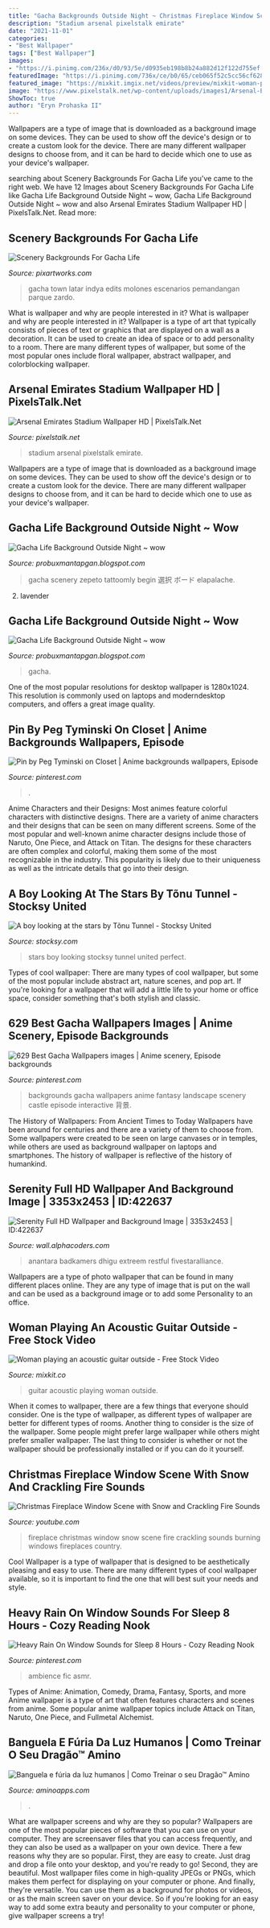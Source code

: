 ```yaml
---
title: "Gacha Backgrounds Outside Night ~ Christmas Fireplace Window Scene With Snow And Crackling Fire Sounds"
description: "Stadium arsenal pixelstalk emirate"
date: "2021-11-01"
categories:
- "Best Wallpaper"
tags: ["Best Wallpaper"]
images:
- "https://i.pinimg.com/236x/d0/93/5e/d0935eb198b8b24a882d12f122d755ef.jpg"
featuredImage: "https://i.pinimg.com/736x/ce/b0/65/ceb065f52c5cc56cf628e1218c1a40c3.jpg"
featured_image: "https://mixkit.imgix.net/videos/preview/mixkit-woman-playing-an-acoustic-guitar-outside-653-1.jpg?q=80&amp;auto=format,compress"
image: "https://www.pixelstalk.net/wp-content/uploads/images1/Arsenal-Emirate-Stadium-Desktop-Backgrounds-1.jpg"
ShowToc: true
author: "Eryn Prohaska II"
---
```



Wallpapers are a type of image that is downloaded as a background image on some devices. They can be used to show off the device's design or to create a custom look for the device. There are many different wallpaper designs to choose from, and it can be hard to decide which one to use as your device's wallpaper.

	

		
searching about Scenery Backgrounds For Gacha Life you've came to the right web. We have 12 Images about Scenery Backgrounds For Gacha Life like Gacha Life Background Outside Night ~ wow, Gacha Life Background Outside Night ~ wow and also Arsenal Emirates Stadium Wallpaper HD | PixelsTalk.Net. Read more:
		
    
## Scenery Backgrounds For Gacha Life

<img loading=lazy src="https://i.pinimg.com/originals/d9/e6/2d/d9e62d05576b7015928271b9eab3bea9.jpg" onerror="this.onerror=null;this.src='https://tse3.mm.bing.net/th?id=OIP.MTn1xH8Zp47hjaf4FYO5ngHaFj&amp;pid=15.1';" alt="Scenery Backgrounds For Gacha Life">

_Source: pixartworks.com_

>gacha town latar indya edits molones escenarios pemandangan parque zardo. 

	

What is wallpaper and why are people interested in it?
What is wallpaper and why are people interested in it?
Wallpaper is a type of art that typically consists of pieces of text or graphics that are displayed on a wall as a decoration. It can be used to create an idea of space or to add personality to a room. There are many different types of wallpaper, but some of the most popular ones include floral wallpaper, abstract wallpaper, and colorblocking wallpaper.

    
## Arsenal Emirates Stadium Wallpaper HD | PixelsTalk.Net

<img loading=lazy src="https://www.pixelstalk.net/wp-content/uploads/images1/Arsenal-Emirate-Stadium-Desktop-Backgrounds-1.jpg" onerror="this.onerror=null;this.src='https://tse3.mm.bing.net/th?id=OIP.17_NLJlsH1UgVvgENVpa7gHaFj&amp;pid=15.1';" alt="Arsenal Emirates Stadium Wallpaper HD | PixelsTalk.Net">

_Source: pixelstalk.net_

>stadium arsenal pixelstalk emirate. 

	

Wallpapers are a type of image that is downloaded as a background image on some devices. They can be used to show off the device's design or to create a custom look for the device. There are many different wallpaper designs to choose from, and it can be hard to decide which one to use as your device's wallpaper.

    
## Gacha Life Background Outside Night ~ Wow

<img loading=lazy src="https://nerdschalk.com/wp-content/uploads/2020/07/lamp-post.png" onerror="this.onerror=null;this.src='https://tse4.mm.bing.net/th?id=OIP.b1dE3_GsaoBrdW6CC30QwQHaNK&amp;pid=15.1';" alt="Gacha Life Background Outside Night ~ wow">

_Source: probuxmantapgan.blogspot.com_

>gacha scenery zepeto tattoomly begin 選択 ボード elapalache. 

	

2. lavender 

    
## Gacha Life Background Outside Night ~ Wow

<img loading=lazy src="https://lh6.googleusercontent.com/proxy/-LWxJ3lGTPplQzzRxYm36QYWjxwIWjZQxTsX5owpqqKUgIt_msrP2MeE6y5lKR_93wIfNWppmhThEIDeS6xH0C47Iq_weGpkM4kAppct_bkJU96N1YjytZe4D1ojf_Vb74BVIKQOEBtXft8NeQ=s0-d" onerror="this.onerror=null;this.src='https://tse3.mm.bing.net/th?id=OIP.AcWm7e2Uvu2xd61ItSR35AHaHa&amp;pid=15.1';" alt="Gacha Life Background Outside Night ~ wow">

_Source: probuxmantapgan.blogspot.com_

>gacha. 

	

One of the most popular resolutions for desktop wallpaper is 1280x1024. This resolution is commonly used on laptops and moderndesktop computers, and offers a great image quality.

    
## Pin By Peg Tyminski On Closet | Anime Backgrounds Wallpapers, Episode

<img loading=lazy src="https://i.pinimg.com/736x/0f/b2/68/0fb268a06976ab57ede8acd65d2dc500.jpg" onerror="this.onerror=null;this.src='https://tse2.mm.bing.net/th?id=OIP.TMAHTdXokYY-AzZdd2BdTgHaE5&amp;pid=15.1';" alt="Pin by Peg Tyminski on Closet | Anime backgrounds wallpapers, Episode">

_Source: pinterest.com_

>. 

	

Anime Characters and their Designs: Most animes feature colorful characters with distinctive designs.
There are a variety of anime characters and their designs that can be seen on many different screens. Some of the most popular and well-known anime character designs include those of Naruto, One Piece, and Attack on Titan. The designs for these characters are often complex and colorful, making them some of the most recognizable in the industry. This popularity is likely due to their uniqueness as well as the intricate details that go into their design.

    
## A Boy Looking At The Stars By Tõnu Tunnel - Stocksy United

<img loading=lazy src="https://c.stocksy.com/a/XKS000/z0/108905.jpg" onerror="this.onerror=null;this.src='https://tse1.mm.bing.net/th?id=OIP.FmW_JVnAkjzA1SznjGZKIwHaLH&amp;pid=15.1';" alt="A boy looking at the stars by Tõnu Tunnel - Stocksy United">

_Source: stocksy.com_

>stars boy looking stocksy tunnel united perfect. 

	

Types of cool wallpaper:
There are many types of cool wallpaper, but some of the most popular include abstract art, nature scenes, and pop art. If you're looking for a wallpaper that will add a little life to your home or office space, consider something that's both stylish and classic.

    
## 629 Best Gacha Wallpapers Images | Anime Scenery, Episode Backgrounds

<img loading=lazy src="https://i.pinimg.com/236x/d0/93/5e/d0935eb198b8b24a882d12f122d755ef.jpg" onerror="this.onerror=null;this.src='https://tse4.mm.bing.net/th?id=OIP.4PAFjtsUKha3Q55w9IYBrQAAAA&amp;pid=15.1';" alt="629 Best Gacha Wallpapers images | Anime scenery, Episode backgrounds">

_Source: pinterest.com_

>backgrounds gacha wallpapers anime fantasy landscape scenery castle episode interactive 背景. 

	

The History of Wallpapers: From Ancient Times to Today
Wallpapers have been around for centuries and there are a variety of them to choose from. Some wallpapers were created to be seen on large canvases or in temples, while others are used as background wallpaper on laptops and smartphones. The history of wallpaper is reflective of the history of humankind.

    
## Serenity Full HD Wallpaper And Background Image | 3353x2453 | ID:422637

<img loading=lazy src="https://images6.alphacoders.com/422/422637.jpg" onerror="this.onerror=null;this.src='https://tse2.mm.bing.net/th?id=OIP.2AvBjZHW6UF20--DCpNiygHaFa&amp;pid=15.1';" alt="Serenity Full HD Wallpaper and Background Image | 3353x2453 | ID:422637">

_Source: wall.alphacoders.com_

>anantara badkamers dhigu extreem restful fivestaralliance. 

	



Wallpapers are a type of photo wallpaper that can be found in many different places online. They are any type of image that is put on the wall and can be used as a background image or to add some Personality to an office.

    
## Woman Playing An Acoustic Guitar Outside - Free Stock Video

<img loading=lazy src="https://mixkit.imgix.net/videos/preview/mixkit-woman-playing-an-acoustic-guitar-outside-653-1.jpg?q=80&amp;auto=format,compress" onerror="this.onerror=null;this.src='https://tse1.mm.bing.net/th?id=OIP.bxLite90AwY5tozHwz0C6AHaEK&amp;pid=15.1';" alt="Woman playing an acoustic guitar outside - Free Stock Video">

_Source: mixkit.co_

>guitar acoustic playing woman outside. 

	

When it comes to wallpaper, there are a few things that everyone should consider. One is the type of wallpaper, as different types of wallpaper are better for different types of rooms. Another thing to consider is the size of the wallpaper. Some people might prefer large wallpaper while others might prefer smaller wallpaper. The last thing to consider is whether or not the wallpaper should be professionally installed or if you can do it yourself.

    
## Christmas Fireplace Window Scene With Snow And Crackling Fire Sounds

<img loading=lazy src="https://i.ytimg.com/vi/xjJ-rju0SUY/maxresdefault.jpg" onerror="this.onerror=null;this.src='https://tse1.mm.bing.net/th?id=OIP.2tUBVl4aA82D4fqKZkHokgHaEK&amp;pid=15.1';" alt="Christmas Fireplace Window Scene with Snow and Crackling Fire Sounds">

_Source: youtube.com_

>fireplace christmas window snow scene fire crackling sounds burning windows fireplaces country. 

	

Cool Wallpaper is a type of wallpaper that is designed to be aesthetically pleasing and easy to use. There are many different types of cool wallpaper available, so it is important to find the one that will best suit your needs and style.

    
## Heavy Rain On Window Sounds For Sleep 8 Hours - Cozy Reading Nook

<img loading=lazy src="https://i.pinimg.com/736x/ce/b0/65/ceb065f52c5cc56cf628e1218c1a40c3.jpg" onerror="this.onerror=null;this.src='https://tse3.mm.bing.net/th?id=OIP.UMNX0lzB66nRlBf9T37afAHaEK&amp;pid=15.1';" alt="Heavy Rain On Window Sounds for Sleep 8 Hours - Cozy Reading Nook">

_Source: pinterest.com_

>ambience fic asmr. 

	

Types of Anime: Animation, Comedy, Drama, Fantasy, Sports, and more
Anime wallpaper is a type of art that often features characters and scenes from anime. Some popular anime wallpaper topics include Attack on Titan, Naruto, One Piece, and Fullmetal Alchemist.

    
## Banguela E Fúria Da Luz Humanos | Como Treinar O Seu Dragão™ Amino

<img loading=lazy src="http://pm1.narvii.com/7023/1b6b0a90f6963fafd8d6016238de4ecb10857744r1-850-600v2_uhq.jpg" onerror="this.onerror=null;this.src='https://tse1.mm.bing.net/th?id=OIP.9nNtulM3TgCge0smiCoWKAHaFO&amp;pid=15.1';" alt="Banguela e fúria da luz humanos | Como Treinar o seu Dragão™ Amino">

_Source: aminoapps.com_

>. 

	

What are wallpaper screens and why are they so popular?
Wallpapers are one of the most popular pieces of software that you can use on your computer. They are screensaver files that you can access frequently, and they can also be used as a wallpaper on your own device. There a few reasons why they are so popular. First, they are easy to create. Just drag and drop a file onto your desktop, and you're ready to go! Second, they are beautiful. Most wallpaper files come in high-quality JPEGs or PNGs, which makes them perfect for displaying on your computer or phone. And finally, they're versatile. You can use them as a background for photos or videos, or as the main screen saver on your device. So if you're looking for an easy way to add some extra beauty and personality to your computer or phone, give wallpaper screens a try!

